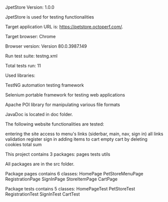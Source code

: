 JpetStore
Version: 1.0.0

JpetStore is used for testing functionalities

Target application URL is: https://petstore.octoperf.com/.

Target browser: Chrome

Browser version: Version 80.0.3987.149


Run test suite: testng.xml

Total tests run: 11


Used libraries:

TestNG automation testing framework

Selenium portable framework for testing web applications

Apache POI library for manipulating various file formats

JavaDoc is located in doc folder.



The following website functionalities are tested:

entering the site
access to menu's links (siderbar, main, nav, sign in)
all links validation
register
sign in
adding items to cart
empty cart by deleting cookies
total sum 


This project contains 3 packages:
pages
tests
utils

All packages are in the src folder.

Package pages contains 6 classes:
HomePage
PetStoreMenuPage
RegistrationPage
SignInPage
StoreItemPage
CartPage

Package tests contains 5 classes:
HomePageTest
PetStoreTest
RegistrationTest
SignInTest
CartTest


